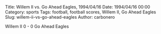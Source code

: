 Title: Willem II vs. Go Ahead Eagles, 1994/04/16
Date: 1994/04/16 00:00
Category: sports
Tags: football, football scores, Willem II, Go Ahead Eagles
Slug: willem-ii-vs-go-ahead-eagles
Author: carbonero


Willem II 0 - 0 Go Ahead Eagles
